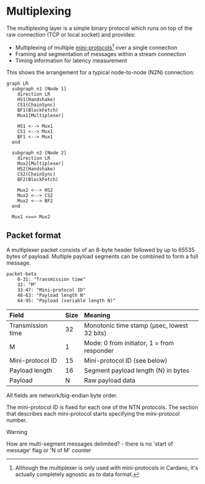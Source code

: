 # Multiplexing

The multiplexing layer is a simple binary protocol which runs on top of the
raw connection (TCP or local socket) and provides:

* Multiplexing of multiple
[mini-protocols](mini-protocols.md)[^agnostic] over a single connection
* Framing and segmentation of messages within a stream connection
* Timing information for latency measurement

This shows the arrangement for a typical node-to-node (N2N) connection:

```mermaid
graph LR
  subgraph n1 [Node 1]
    direction LR
    HS1(Handshake)
    CS1(ChainSync)
    BF1(BlockFetch)
    Mux1[Multiplexer]

    HS1 <--> Mux1
    CS1 <--> Mux1
    BF1 <--> Mux1
  end

  subgraph n2 [Node 2]
    direction LR
    Mux2[Multiplexer]
    HS2(Handshake)
    CS2(ChainSync)
    BF2(BlockFetch)

    Mux2 <--> HS2
    Mux2 <--> CS2
    Mux2 <--> BF2
  end

  Mux1 <==> Mux2

```

## Packet format

A multiplexer packet consists of an 8-byte header followed by up to 65535 bytes
of payload.  Multiple payload segments can be combined to form a full message.

```mermaid
packet-beta
    0-31: "Transmission time"
    32: "M"
    33-47: "Mini-protocol ID"
    48-63: "Payload length N"
    64-95: "Payload (variable length N)"
```

| Field             | Size | Meaning                                           |
|:------------------|:-----|:--------------------------------------------------|
| Transmission time | 32   | Monotonic time stamp (&micro;sec, lowest 32 bits) |
| M                 | 1    | Mode: 0 from initiator, 1 = from responder        |
| Mini-protocol ID  | 15   | Mini-protocol ID (see below)                      |
| Payload length    | 16   | Segment payload length (N) in bytes               |
| Payload           | N    | Raw payload data                                  |

All fields are network/big-endian byte order.

The mini-protocol ID is fixed for each one of the NTN protocols. The section that describes each mini-protocol starts specifying the mini-protocol number.

> [!WARNING]
> How are multi-segment messages delimited? - there is no 'start of message'
> flag or 'N of M' counter

[^agnostic]: Although the multiplexer is only used with mini-protocols in
Cardano, it's actually completely agnostic as to data format.

